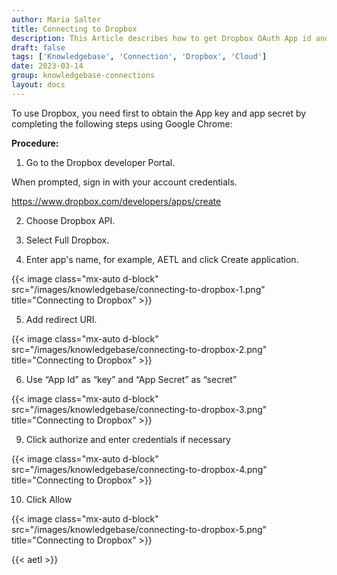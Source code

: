 ```yaml
---
author: Maria Salter
title: Connecting to Dropbox
description: This Article describes how to get Dropbox OAuth App id and key secret
draft: false
tags: ['Knowledgebase', 'Connection', 'Dropbox', 'Cloud']
date: 2023-03-14
group: knowledgebase-connections
layout: docs
---
```


To use Dropbox, you need first to obtain the App key and app secret by completing the following steps using Google Chrome:

**Procedure:**

1. Go to the Dropbox developer Portal.

When prompted, sign in with your account credentials.

https://www.dropbox.com/developers/apps/create

2. Choose Dropbox API.

3. Select Full Dropbox.

4. Enter app's name, for example, AETL and click Create application.

{{< image class="mx-auto d-block"  src="/images/knowledgebase/connecting-to-dropbox-1.png" title="Connecting to Dropbox" >}}

5. Add redirect URI.

{{< image class="mx-auto d-block"  src="/images/knowledgebase/connecting-to-dropbox-2.png" title="Connecting to Dropbox" >}}

6. Use “App Id” as “key” and “App Secret” as “secret”

{{< image class="mx-auto d-block"  src="/images/knowledgebase/connecting-to-dropbox-3.png" title="Connecting to Dropbox" >}}

9. Click authorize and enter credentials if necessary

{{< image class="mx-auto d-block"  src="/images/knowledgebase/connecting-to-dropbox-4.png" title="Connecting to Dropbox" >}}

10. Click Allow

{{< image class="mx-auto d-block"  src="/images/knowledgebase/connecting-to-dropbox-5.png" title="Connecting to Dropbox" >}}

{{< aetl >}}
